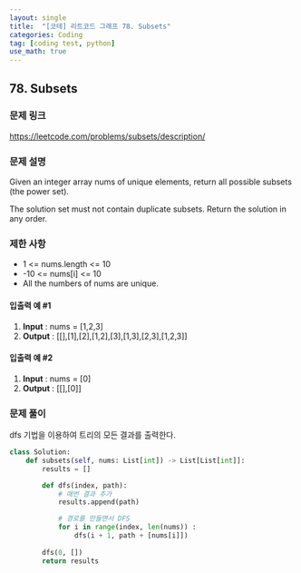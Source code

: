 ```yaml
---
layout: single
title:  "[코테] 리트코드 그래프 78. Subsets"
categories: Coding
tag: [coding test, python]
use_math: true
---
```


## 78. Subsets
### 문제 링크
<https://leetcode.com/problems/subsets/description/>

### 문제 설명
Given an integer array nums of unique elements, return all possible subsets (the power set).

The solution set must not contain duplicate subsets. Return the solution in any order.

### 제한 사항
- 1 <= nums.length <= 10
- -10 <= nums[i] <= 10
- All the numbers of nums are unique.

#### 입출력 예 #1 
1. **Input** : nums = [1,2,3]
2. **Output** : [[],[1],[2],[1,2],[3],[1,3],[2,3],[1,2,3]]

#### 입출력 예 #2 
1. **Input** : nums = [0]
2. **Output** : [[],[0]]

### 문제 풀이
dfs 기법을 이용하여 트리의 모든 결과를 출력한다.


```python
class Solution:
    def subsets(self, nums: List[int]) -> List[List[int]]:
        results = []

        def dfs(index, path):
            # 매번 결과 추가
            results.append(path)

            # 경로를 만들면서 DFS
            for i in range(index, len(nums)) :
                dfs(i + 1, path + [nums[i]])
            
        dfs(0, [])
        return results
```
